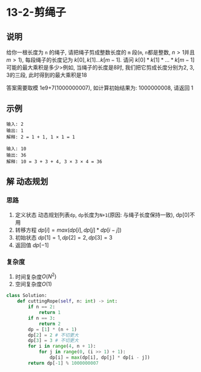 # 13-2-剪绳子

## 说明

给你一根长度为 `n` 的绳子, 请把绳子剪成整数长度的 `m` 段(`m`, `n`都是整数, $n>1$并且$m>1$), 每段绳子的长度记为 $k[0],k[1]...k[m - 1]$. 请问 $k[0]*k[1]*...*k[m-1]$ 可能的最大乘积是多少>例如, 当绳子的长度是8时, 我们把它剪成长度分别为2, 3, 3的三段, 此时得到的最大乘积是18

答案需要取模 1e9+7(1000000007), 如计算初始结果为: 1000000008, 请返回 1

## 示例

```
输入: 2
输出: 1
解释: 2 = 1 + 1, 1 × 1 = 1

输入: 10
输出: 36
解释: 10 = 3 + 3 + 4, 3 × 3 × 4 = 36
```

## 解 动态规划

### 思路
1. 定义状态 动态规划列表`dp`, `dp`长度为`N+1`(原因: 与绳子长度保持一致), dp[0]不用
2. 转移方程 $dp[i] = max(dp[i], dp[j] * dp[i - j])$
3. 初始状态 $dp[1] = 1, dp[2] = 2, dp[3] = 3$
4. 返回值 $dp[-1]$

### 复杂度
1. 时间复杂度$O(N^2)$
2. 空间复杂度$O(1)$

```python
class Solution:
    def cuttingRope(self, n: int) -> int:
        if n == 2:
            return 1
        if n == 3:
            return 2
        dp = [1] * (n + 1)
        dp[2] = 2 # 不切更大
        dp[3] = 3 # 不切更大
        for i in range(4, n + 1):
            for j in range(0, (i >> 1) + 1):
                dp[i] = max(dp[i], dp[j] * dp[i - j])
        return dp[-1] % 1000000007
```